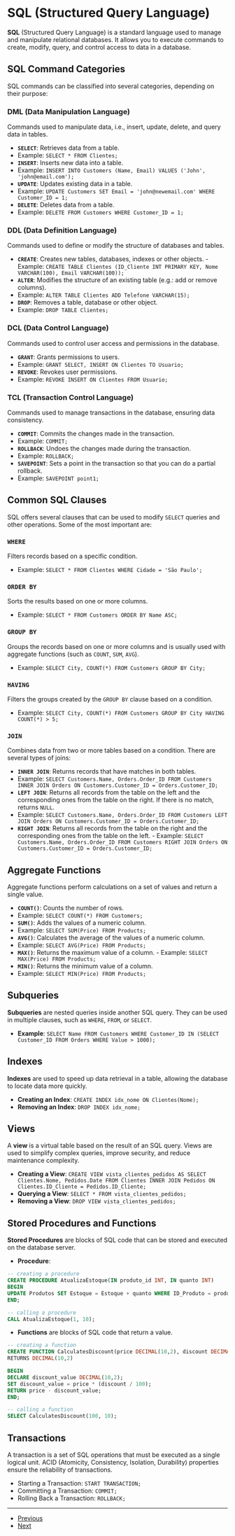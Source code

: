 # SQL (Structured Query Language)

**SQL** (Structured Query Language) is a standard language used to manage and manipulate relational databases. It allows you to execute commands to create, modify, query, and control access to data in a database.

## SQL Command Categories
SQL commands can be classified into several categories, depending on their purpose:

### DML (Data Manipulation Language)
Commands used to manipulate data, i.e., insert, update, delete, and query data in tables.

- **`SELECT`**: Retrieves data from a table.
- Example: `SELECT * FROM Clientes;`
- **`INSERT`**: Inserts new data into a table.
- Example: `INSERT INTO Customers (Name, Email) VALUES ('John', 'john@email.com');`
- **`UPDATE`**: Updates existing data in a table.
- Example: `UPDATE Customers SET Email = 'john@newemail.com' WHERE Customer_ID = 1;`
- **`DELETE`**: Deletes data from a table.
- Example: `DELETE FROM Customers WHERE Customer_ID = 1;`

### DDL (Data Definition Language)
Commands used to define or modify the structure of databases and tables.

- **`CREATE`**: Creates new tables, databases, indexes or other objects. - Example: `CREATE TABLE Clientes (ID_Cliente INT PRIMARY KEY, Nome VARCHAR(100), Email VARCHAR(100));`
- **`ALTER`**: Modifies the structure of an existing table (e.g.: add or remove columns).
- Example: `ALTER TABLE Clientes ADD Telefone VARCHAR(15);`
- **`DROP`**: Removes a table, database or other object.
- Example: `DROP TABLE Clientes;`

### DCL (Data Control Language)
Commands used to control user access and permissions in the database.

- **`GRANT`**: Grants permissions to users.
- Example: `GRANT SELECT, INSERT ON Clientes TO Usuario;`
- **`REVOKE`**: Revokes user permissions.
- Example: `REVOKE INSERT ON Clientes FROM Usuario;`

### TCL (Transaction Control Language)
Commands used to manage transactions in the database, ensuring data consistency.

- **`COMMIT`**: Commits the changes made in the transaction.
- Example: `COMMIT;`
- **`ROLLBACK`**: Undoes the changes made during the transaction.
- Example: `ROLLBACK;`
- **`SAVEPOINT`**: Sets a point in the transaction so that you can do a partial rollback.
- Example: `SAVEPOINT point1;`

## Common SQL Clauses
SQL offers several clauses that can be used to modify `SELECT` queries and other operations. Some of the most important are:

### `WHERE`
Filters records based on a specific condition.
- Example: `SELECT * FROM Clientes WHERE Cidade = 'São Paulo';`

### `ORDER BY`
Sorts the results based on one or more columns.
- Example: `SELECT * FROM Customers ORDER BY Name ASC;`

### `GROUP BY`
Groups the records based on one or more columns and is usually used with aggregate functions (such as `COUNT`, `SUM`, `AVG`).
- Example: `SELECT City, COUNT(*) FROM Customers GROUP BY City;`

### `HAVING`
Filters the groups created by the `GROUP BY` clause based on a condition.
- Example: `SELECT City, COUNT(*) FROM Customers GROUP BY City HAVING COUNT(*) > 5;`

### `JOIN`
Combines data from two or more tables based on a condition. There are several types of joins:
- **`INNER JOIN`**: Returns records that have matches in both tables.
- Example: `SELECT Customers.Name, Orders.Order_ID FROM Customers INNER JOIN Orders ON Customers.Customer_ID = Orders.Customer_ID;`
- **`LEFT JOIN`**: Returns all records from the table on the left and the corresponding ones from the table on the right. If there is no match, returns `NULL`.
- Example: `SELECT Customers.Name, Orders.Order_ID FROM Customers LEFT JOIN Orders ON Customers.Customer_ID = Orders.Customer_ID;`
- **`RIGHT JOIN`**: Returns all records from the table on the right and the corresponding ones from the table on the left. - Example: `SELECT Customers.Name, Orders.Order_ID FROM Customers RIGHT JOIN Orders ON Customers.Customer_ID = Orders.Customer_ID;`

## Aggregate Functions
Aggregate functions perform calculations on a set of values ​​and return a single value.

- **`COUNT()`**: Counts the number of rows.
- Example: `SELECT COUNT(*) FROM Customers;`
- **`SUM()`**: Adds the values ​​of a numeric column.
- Example: `SELECT SUM(Price) FROM Products;`
- **`AVG()`**: Calculates the average of the values ​​of a numeric column.
- Example: `SELECT AVG(Price) FROM Products;`
- **`MAX()`**: Returns the maximum value of a column. - Example: `SELECT MAX(Price) FROM Products;`
- **`MIN()`**: Returns the minimum value of a column.
- Example: `SELECT MIN(Price) FROM Products;`

## Subqueries
**Subqueries** are nested queries inside another SQL query. They can be used in multiple clauses, such as `WHERE`, `FROM`, or `SELECT`.

- **Example**: `SELECT Name FROM Customers WHERE Customer_ID IN (SELECT Customer_ID FROM Orders WHERE Value > 1000);`

## Indexes
**Indexes** are used to speed up data retrieval in a table, allowing the database to locate data more quickly.

- **Creating an Index**: `CREATE INDEX idx_nome ON Clientes(Nome);`
- **Removing an Index**: `DROP INDEX idx_nome;`

## Views
A **view** is a virtual table based on the result of an SQL query. Views are used to simplify complex queries, improve security, and reduce maintenance complexity.

- **Creating a View**: `CREATE VIEW vista_clientes_pedidos AS SELECT Clientes.Nome, Pedidos.Date FROM Clientes INNER JOIN Pedidos ON Clientes.ID_Cliente = Pedidos.ID_Cliente;`
- **Querying a View**: `SELECT * FROM vista_clientes_pedidos;`
- **Removing a View**: `DROP VIEW vista_clientes_pedidos;`

## Stored Procedures and Functions
**Stored Procedures** are blocks of SQL code that can be stored and executed on the database server.

- **Procedure**:
```sql
-- creating a procedure
CREATE PROCEDURE AtualizaEstoque(IN produto_id INT, IN quanto INT)
BEGIN
UPDATE Produtos SET Estoque = Estoque + quanto WHERE ID_Produto = produto_id;
END;

-- calling a procedure
CALL AtualizaEstoque(1, 10);
```

- **Functions** are blocks of SQL code that return a value.

```sql
-- creating a function
CREATE FUNCTION CalculatesDiscount(price DECIMAL(10,2), discount DECIMAL(4,2))
RETURNS DECIMAL(10,2)

BEGIN
DECLARE discount_value DECIMAL(10,2);
SET discount_value = price * (discount / 100);
RETURN price - discount_value;
END;

-- calling a function
SELECT CalculatesDiscount(100, 10);
```

## Transactions

A transaction is a set of SQL operations that must be executed as a single logical unit. ACID (Atomicity, Consistency, Isolation, Durability) properties ensure the reliability of transactions.

- Starting a Transaction: `START TRANSACTION;`
- Committing a Transaction: `COMMIT;`
- Rolling Back a Transaction: `ROLLBACK;`

---

- [Previous](./1-foundations.md)
- [Next](./3-nosql.md)
